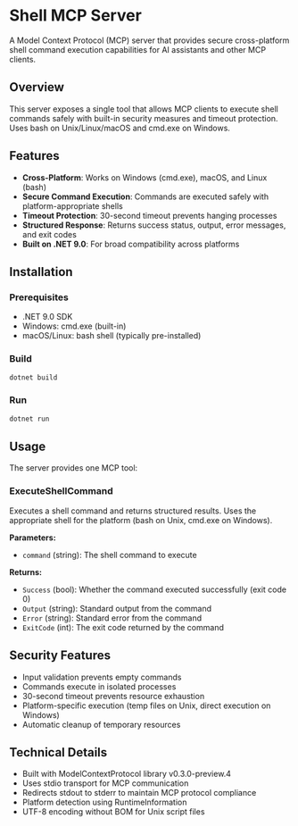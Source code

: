 # Shell MCP Server

A Model Context Protocol (MCP) server that provides secure cross-platform shell command execution capabilities for AI assistants and other MCP clients.

## Overview

This server exposes a single tool that allows MCP clients to execute shell commands safely with built-in security measures and timeout protection. Uses bash on Unix/Linux/macOS and cmd.exe on Windows.

## Features

- **Cross-Platform**: Works on Windows (cmd.exe), macOS, and Linux (bash)
- **Secure Command Execution**: Commands are executed safely with platform-appropriate shells
- **Timeout Protection**: 30-second timeout prevents hanging processes
- **Structured Response**: Returns success status, output, error messages, and exit codes
- **Built on .NET 9.0**: For broad compatibility across platforms

## Installation

### Prerequisites
- .NET 9.0 SDK
- Windows: cmd.exe (built-in)
- macOS/Linux: bash shell (typically pre-installed)

### Build
```bash
dotnet build
```

### Run
```bash
dotnet run
```

## Usage

The server provides one MCP tool:

### ExecuteShellCommand

Executes a shell command and returns structured results. Uses the appropriate shell for the platform (bash on Unix, cmd.exe on Windows).

**Parameters:**
- `command` (string): The shell command to execute

**Returns:**
- `Success` (bool): Whether the command executed successfully (exit code 0)
- `Output` (string): Standard output from the command
- `Error` (string): Standard error from the command  
- `ExitCode` (int): The exit code returned by the command

## Security Features

- Input validation prevents empty commands
- Commands execute in isolated processes
- 30-second timeout prevents resource exhaustion
- Platform-specific execution (temp files on Unix, direct execution on Windows)
- Automatic cleanup of temporary resources

## Technical Details

- Built with ModelContextProtocol library v0.3.0-preview.4
- Uses stdio transport for MCP communication
- Redirects stdout to stderr to maintain MCP protocol compliance
- Platform detection using RuntimeInformation
- UTF-8 encoding without BOM for Unix script files